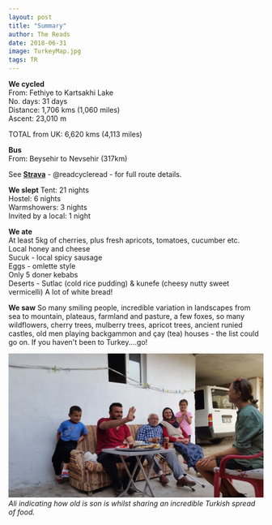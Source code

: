 ```yaml
---
layout: post
title: "Summary"
author: The Reads
date: 2018-06-31
image: TurkeyMap.jpg
tags: TR
---
```


**We cycled**  
From: Fethiye to Kartsakhi Lake  
No. days: 31 days  
Distance: 1,706 kms (1,060 miles)  
Ascent: 23,010 m  

TOTAL from UK: 6,620 kms  (4,113 miles)  

**Bus**  
From: Beysehir to Nevsehir (317km)

See [**Strava**](https://www.strava.com/athletes/readcycleread) - @readcycleread - for full route details.  

**We slept** 
Tent: 21 nights  
Hostel: 6 nights  
Warmshowers: 3 nights  
Invited by a local: 1 night  

**We ate**  
At least 5kg of cherries, plus fresh apricots, tomatoes, cucumber etc.  
Local honey and cheese  
Sucuk - local spicy sausage  
Eggs - omlette style  
Only 5 doner kebabs  
Deserts - Sutlac (cold rice pudding) & kunefe (cheesy nutty sweet vermicelli)
A lot of white bread!  

**We saw** 
So many smiling people, incredible variation in landscapes from sea to mountain, plateaus, farmland and pasture, a few foxes, so many wildflowers, cherry trees, mulberry trees, apricot trees, ancient runied castles, old men playing backgammon and çay (tea) houses - the list could go on. If you haven't been to Turkey....go!


![TRSum](assets/img/TRSum.jpg)  *Ali indicating how old is son is whilst sharing an incredible Turkish spread of food.*
